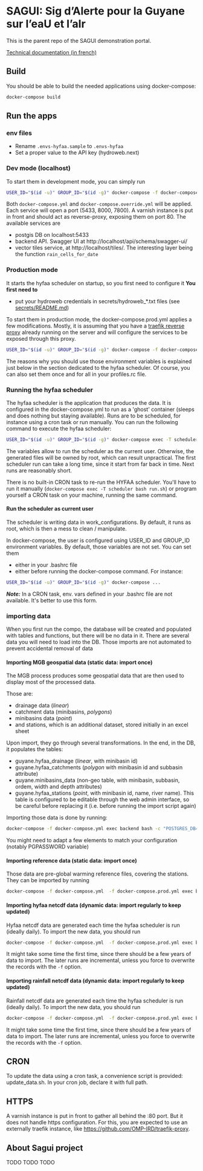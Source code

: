 # SAGUI: Sig d’Alerte pour la Guyane sur l’eaU et l’aIr
This is the parent repo of the SAGUI demonstration portal.

[Technical documentation (in french)](https://hydrometguyane-hydro-matters.github.io/sagui_platform/)

## Build
You should be able to build the needed applications using docker-compose:
```bash
docker-compose build
```

## Run the apps
### env files
- Rename `.envs-hyfaa.sample` to `.envs-hyfaa`
- Set a proper value to the API key (hydroweb.next)

### Dev mode (localhost)
To start them in development mode, you can simply run
```bash
USER_ID="$(id -u)" GROUP_ID="$(id -g)" docker-compose -f docker-compose.yml -f docker-compose.override.yml up -d
```
Both `docker-compose.yml` and `docker-compose.override.yml` will be applied. Each service will open a port (5433, 8000, 7800). A varnish instance is put in front and should act as reverse-proxy, exposing them on port 80.
The available services are
- postgis DB on localhost:5433
- backend API. Swagger UI at http://localhost/api/schema/swagger-ui/
- vector tiles service, at http://localhost/tiles/. The interesting layer being the function `rain_cells_for_date`

### Production mode
It starts the hyfaa scheduler on startup, so you first need to configure it
**You first need to**
- put your hydroweb credentials in secrets/hydroweb_*.txt files (see [secrets/README.md](secrets/README.md))

To start them in production mode, the docker-compose.prod.yml applies a few modifications. Mostly, it is assuming that you have a [traefik reverse proxy](https://github.com/OMP-IRD/traefik-proxy) already running on the server and will configure the services to be exposed through this proxy.
```bash
USER_ID="$(id -u)" GROUP_ID="$(id -g)" docker-compose -f docker-compose.yml -f docker-compose.prod.yml up -d
```
The reasons why you should use those environment variables is explained just below in the section dedicated to the hyfaa scheduler. Of course, you can also set them once and for all in your profiles.rc file.


### Running the hyfaa scheduler
The hyfaa scheduler is the application that produces the data. It is configured in the docker-compose.yml to run as a 'ghost' container (sleeps and does nothing but staying available). Runs are to be scheduled, for instance using a cron task or run manually. You can run the following command to execute the hyfaa scheduler:
```bash
USER_ID="$(id -u)" GROUP_ID="$(id -g)" docker-compose exec -T scheduler bash run.sh
```
The variables allow to run the scheduler as the current user. Otherwise, the generated files will be owned by root, which can result unpractical.
The first scheduler run can take a long time, since it start from far back in time. Next runs are reasonably short.

There is no built-in CRON task to re-run the HYFAA scheduler. You'll have to run it manually (`docker-compose exec -T scheduler bash run.sh`) or program yourself a CRON task on your machine, running the same command.

#### Run the scheduler as current user
The scheduler is writing data in work_configurations. By default, it runs as
 root, which is then a mess to clean / manipulate.

 In docker-compose, the user is configured using USER_ID and GROUP_ID environment
  variables. By default, those variables are not set. You can set them
  * either in your .bashrc file
  * either before running the docker-compose command. For instance:

```bash
USER_ID="$(id -u)" GROUP_ID="$(id -g)" docker-compose ...
```

_**Note:**_ In a CRON task, env. vars defined in your .bashrc file are not
 available. It's better to use this form.


### importing data
When you first run the compo, the database will be created and populated with tables and functions, but there will be no data in it.
There are several data you will need to load into the DB. Those imports are not automated to prevent accidental removal of data

#### Importing MGB geospatial data (static data: import once)
The MGB process produces some geospatial data that are then used to display most of the processed data.

Those are:
- drainage data (*linear*)
- catchment data (minibasins, *polygons*)
- minibasins data (*point*)
- and stations, which is an additional dataset, stored initially in an excel sheet

Upon import, they go through several transformations. In the end, in the DB, it populates the tables:
- guyane.hyfaa_drainage (*linear*, with minibasin id)
- guyane.hyfaa_catchments (*polygon* with minibasin id and subbasin attribute)
- guyane.minibasins_data (non-geo table, with minibasin, subbasin, ordem, width and depth attributes)
- guyane.hyfaa_stations (*point*, with minibasin id, name, river name). This table is configured to be editable through the web admin interface, so be careful before replacing it (i.e. before running the import script again)

Importing those data is done by running:
```bash
docker-compose -f docker-compose.yml exec backend bash -c "POSTGRES_DB=sagui;POSTGRES_USER=postgres;export PGPASSWORD=sagui;cd /data;./publish.sh"
```
You might need to adapt a few elements to match your configuration (notably PGPASSWORD variable)

#### Importing reference data (static data: import once)
Those data are pre-global warming reference files, covering the stations. 
They can be imported by running
```bash
docker-compose -f docker-compose.yml  -f docker-compose.prod.yml exec backend bash -c "./manage.py stations_import_reference_data -p /data/stations/data_ref_2010-2020.csv"
```

#### Importing hyfaa netcdf data (dynamic data: import regularly to keep updated)
Hyfaa netcdf data are generated each time the hyfaa scheduler is run (ideally daily). To import the new data, you should run

```bash
docker-compose -f docker-compose.yml  -f docker-compose.prod.yml exec backend bash -c "./manage.py hyfaa_import"
```
It might take some time the first time, since there should be a few years of data to import. The later runs are incremental, unless you force to overwrite the records with the `-f` option.

#### Importing rainfall netcdf data (dynamic data: import regularly to keep updated)
Rainfall netcdf data are generated each time the hyfaa scheduler is run (ideally daily). To import the new data, you should run

```bash
docker-compose -f docker-compose.yml  -f docker-compose.prod.yml exec backend bash -c "./manage.py rainfall_import"
```
It might take some time the first time, since there should be a few years of data to import. The later runs are incremental, unless you force to overwrite the records with the `-f` option.

## CRON
To update the data using a cron task, a convenience script is provided: update_data.sh.
In your cron job, declare it with full path.

## HTTPS
A varnish instance is put in front to gather all behind the :80 port. But it does not handle https configuration. 
For this, you are expected to use an externally traefik instance, like https://github.com/OMP-IRD/traefik-proxy.

## About Sagui project

TODO TODO TODO


